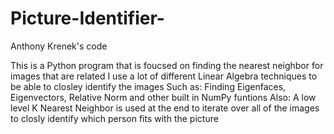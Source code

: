 # Picture-Identifier-
Anthony Krenek's code 

This is a Python program that is foucsed on finding the nearest neighbor for images that are related 
I use a lot of different Linear Algebra techniques to be able to closley identify the images 
Such as: 
Finding Eigenfaces, Eigenvectors, Relative Norm and other built in NumPy funtions 
Also: A low level K Nearest Neighbor is used at the end to iterate over all of the images to closly identify which person fits with the picture 
